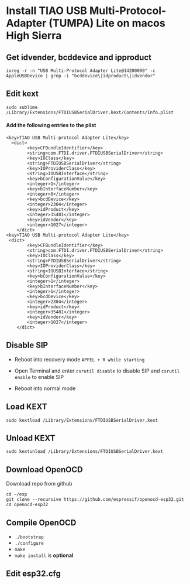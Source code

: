 # Install TIAO USB Multi-Protocol-Adapter (TUMPA) Lite on macos High Sierra


## Get idvender, bcddevice and ipproduct
```
ioreg -r -n "USB Multi-Protocol Adapter Lite@14200000" -c AppleUSBDevice | grep -i "bcddevice\|idproduct\|idvendor"
```

## Edit kext
`sudo sublime /Library/Extensions/FTDIUSBSerialDriver.kext/Contents/Info.plist` 

#### Add the following entries to the plist
```
<key>TIAO USB Multi-protocol Adapter Lite</key>
  <dict>
        <key>CFBundleIdentifier</key>
        <string>com.FTDI.driver.FTDIUSBSerialDriver</string>
        <key>IOClass</key>
        <string>FTDIUSBSerialDriver</string>
        <key>IOProviderClass</key>
        <string>IOUSBInterface</string>
        <key>bConfigurationValue</key>
        <integer>1</integer>
        <key>bInterfaceNumber</key>
        <integer>0</integer>
        <key>bcdDevice</key>
        <integer>2304</integer>
        <key>idProduct</key>
        <integer>35481</integer>
        <key>idVendor</key>
        <integer>1027</integer>
    </dict>
<key>TIAO USB Multi-protocol Adapter Lite</key>
 <dict>
        <key>CFBundleIdentifier</key>
        <string>com.FTDI.driver.FTDIUSBSerialDriver</string>
        <key>IOClass</key>
        <string>FTDIUSBSerialDriver</string>
        <key>IOProviderClass</key>
        <string>IOUSBInterface</string>
        <key>bConfigurationValue</key>
        <integer>1</integer>
        <key>bInterfaceNumber</key>
        <integer>1</integer>
        <key>bcdDevice</key>
        <integer>2304</integer>
        <key>idProduct</key>
        <integer>35481</integer>
        <key>idVendor</key>
        <integer>1027</integer>
    </dict>
```

## Disable SIP

* Reboot into recovery mode
	`APFEL + R while starting`
	
* Open Terminal and enter
`csrutil disable` to disable SIP and `csrutil enable` to enable SIP

* Reboot into normal mode

## Load KEXT
`sudo kextload /Library/Extensions/FTDIUSBSerialDriver.kext`

## Unload KEXT
`sudo kextunload /Library/Extensions/FTDIUSBSerialDriver.kext`


## Download OpenOCD
Download repo from github
```
cd ~/esp
git clone --recursive https://github.com/espressif/openocd-esp32.git
cd openocd-esp32
```


## Compile OpenOCD
* `./bootstrap`
* `./configure`
* `make`
* `make install` is **optional**

## Edit esp32.cfg
```

```

